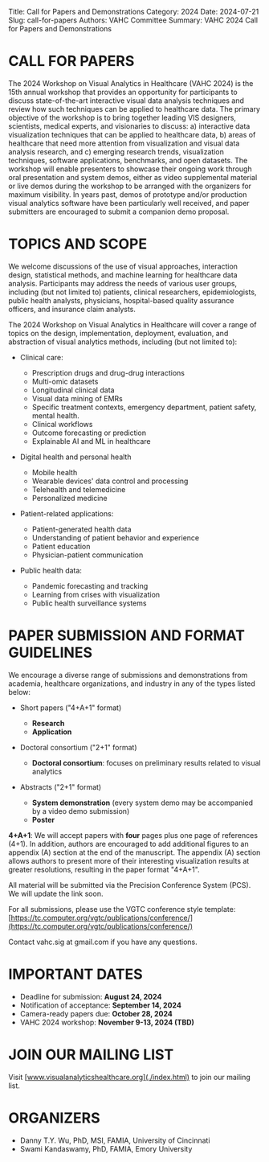 Title: Call for Papers and Demonstrations
Category: 2024
Date: 2024-07-21
Slug: call-for-papers
Authors: VAHC Committee
Summary: VAHC 2024 Call for Papers and Demonstrations


CALL FOR PAPERS
============================================

The 2024 Workshop on Visual Analytics in Healthcare (VAHC 2024) is the 15th annual workshop that provides an opportunity for participants to discuss state-of-the-art interactive visual data analysis techniques and review how such techniques can be applied to healthcare data. The primary objective of the workshop is to bring together leading VIS designers, scientists, medical experts, and visionaries to discuss: a) interactive data visualization techniques that can be applied to healthcare data, b) areas of healthcare that need more attention from visualization and visual data analysis research, and c) emerging research trends, visualization techniques, software applications, benchmarks, and open datasets. The workshop will enable presenters to showcase their ongoing work through oral presentation and system demos, either as video supplemental material or live demos during the workshop to be arranged with the organizers for maximum visibility. In years past, demos of prototype and/or production visual analytics software have been particularly well received, and paper submitters are encouraged to submit a companion demo proposal.


TOPICS AND SCOPE
================

We welcome discussions of the use of visual approaches, interaction design, statistical methods, and machine learning for healthcare data analysis. Participants may address the needs of various user groups, including (but not limited to) patients, clinical researchers, epidemiologists, public health analysts, physicians, hospital-based quality assurance officers, and insurance claim analysts.

The 2024 Workshop on Visual Analytics in Healthcare will cover a range of topics on the design, implementation, deployment, evaluation, and abstraction of visual analytics methods, including (but not limited to):

- Clinical care:
    - Prescription drugs and drug-drug interactions
    - Multi-omic datasets
    - Longitudinal clinical data
    - Visual data mining of EMRs
    - Specific treatment contexts, emergency department, patient safety, mental health.
    - Clinical workflows
    - Outcome forecasting or prediction
    - Explainable AI and ML in healthcare 

- Digital health and personal health
    - Mobile health
    - Wearable devices' data control and processing
    - Telehealth and telemedicine
    - Personalized medicine

- Patient-related applications:
    - Patient-generated health data
    - Understanding of patient behavior and experience 
    - Patient education
    - Physician-patient communication

- Public health data: 
    - Pandemic forecasting and tracking
    - Learning from crises with visualization
    - Public health surveillance systems



PAPER SUBMISSION AND FORMAT GUIDELINES
======================================

We encourage a diverse range of submissions and demonstrations from academia, healthcare organizations, and industry in any of the types listed below:

- Short papers ("4+A+1" format)
    - **Research**
    - **Application**
  
- Doctoral consortium ("2+1" format)
    - **Doctoral consortium**: focuses on preliminary results related to visual analytics

- Abstracts ("2+1" format)
    - **System demonstration** (every system demo may be accompanied by a video demo submission)
    - **Poster**

<!-- Accepted papers will be submitted for inclusion into IEEE Xplore subject to meeting IEEE Xplore’s scope and quality requirements. -->

**4+A+1**: We will accept papers with **four** pages plus one page of references (4+1). In addition, authors are encouraged to add additional figures to an appendix (A) section at the end of the manuscript. The appendix (A) section allows authors to present more of their interesting visualization results at greater resolutions, resulting in the paper format "4+A+1".

All material will be submitted via the Precision Conference System (PCS). We will update the link soon.
<!--[https://new.precisionconference.com/user/login?society=vgtc](https://new.precisionconference.com/user/login?society=vgtc) -->

For all submissions, please use the VGTC conference style template: 
[https://tc.computer.org/vgtc/publications/conference/](https://tc.computer.org/vgtc/publications/conference/)


Contact vahc.sig at gmail.com if you have any questions.


IMPORTANT DATES
===============

- Deadline for submission: **August 24, 2024**
- Notification of acceptance: **September 14, 2024**
- Camera-ready papers due: **October 28, 2024**
- VAHC 2024 workshop: **November 9-13, 2024 (TBD)**


JOIN OUR MAILING LIST
===

Visit [www.visualanalyticshealthcare.org](./index.html) to join our mailing list.


ORGANIZERS
===

- Danny T.Y. Wu, PhD, MSI, FAMIA, University of Cincinnati
- Swami Kandaswamy, PhD, FAMIA, Emory University
